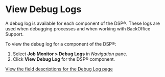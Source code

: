 # View Debug Logs

A debug log is available for each component of the DSP®. These logs are
used when debugging processes and when working with BackOffice Support.

To view the debug log for a component of the DSP®:

1.  Select **Job Monitor \> Debug Logs** in *Navigation* pane.
2.  Click **View Debug Log** for the DSP® component.

[View the field descriptions for the Debug Log
page](../Page_Desc/Debug_Log_H.htm)
